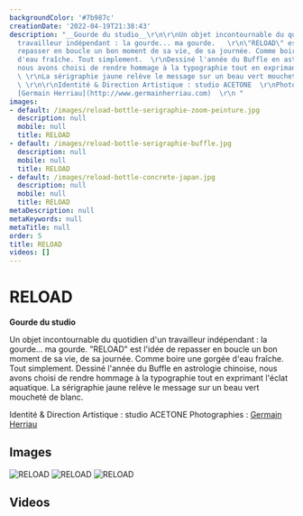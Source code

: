 ```yaml
---
backgroundColor: '#7b987c'
creationDate: '2022-04-19T21:38:43'
description: "__Gourde du studio__\r\n\r\nUn objet incontournable du quotidien d'un
  travailleur indépendant : la gourde... ma gourde.   \r\n\"RELOAD\" est l'idée de
  repasser en boucle un bon moment de sa vie, de sa journée. Comme boire une gorgée
  d'eau fraîche. Tout simplement.  \r\nDessiné l'année du Buffle en astrologie chinoise,
  nous avons choisi de rendre hommage à la typographie tout en exprimant l'éclat aquatique.
  \ \r\nLa sérigraphie jaune relève le message sur un beau vert moucheté de blanc.
  \ \r\n\r\nIdentité & Direction Artistique : studio ACETONE  \r\nPhotographies :
  [Germain Herriau](http://www.germainherriau.com)  \r\n "
images:
- default: /images/reload-bottle-serigraphie-zoom-peinture.jpg
  description: null
  mobile: null
  title: RELOAD
- default: /images/reload-bottle-serigraphie-buffle.jpg
  description: null
  mobile: null
  title: RELOAD
- default: /images/reload-bottle-concrete-japan.jpg
  description: null
  mobile: null
  title: RELOAD
metaDescription: null
metaKeywords: null
metaTitle: null
order: 5
title: RELOAD
videos: []
---
```


# RELOAD

__Gourde du studio__

Un objet incontournable du quotidien d'un travailleur indépendant : la gourde... ma gourde.
"RELOAD" est l'idée de repasser en boucle un bon moment de sa vie, de sa journée. Comme boire une gorgée d'eau fraîche. Tout simplement.
Dessiné l'année du Buffle en astrologie chinoise, nous avons choisi de rendre hommage à la typographie tout en exprimant l'éclat aquatique.
La sérigraphie jaune relève le message sur un beau vert moucheté de blanc.

Identité & Direction Artistique : studio ACETONE
Photographies : [Germain Herriau](http://www.germainherriau.com)


## Images

![RELOAD](/images/reload-bottle-serigraphie-zoom-peinture.jpg)
![RELOAD](/images/reload-bottle-serigraphie-buffle.jpg)
![RELOAD](/images/reload-bottle-concrete-japan.jpg)

## Videos
